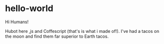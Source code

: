 # hello-world

Hi Humans!

Hubot here ,js and Coffescript (that's is what i made of!).
I've had a tacos on the moon and find them far superior to Earth tacos.
